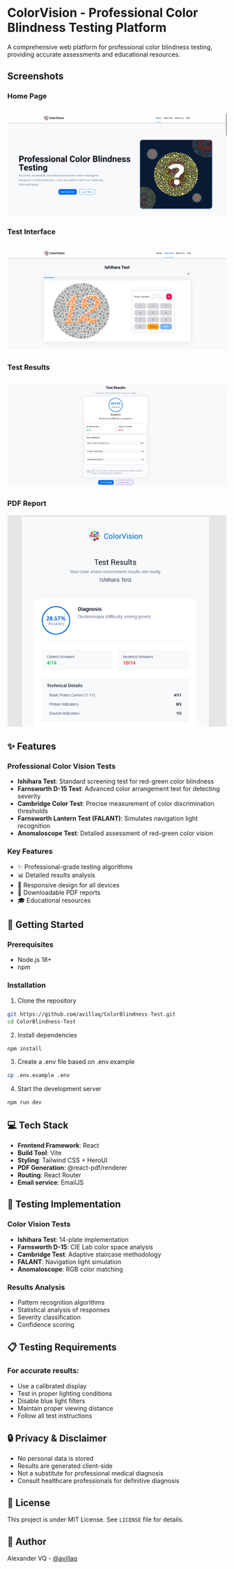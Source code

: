 # ColorVision - Professional Color Blindness Testing Platform

A comprehensive web platform for professional color blindness testing, providing accurate assessments and educational resources.

## Screenshots

### Home Page
![Home](screenshots/home.PNG)
---
### Test Interface
![Test](screenshots/test.PNG)
---
### Test Results
![Result](screenshots/result.PNG)
---
### PDF Report
![PDF](screenshots/pdf.PNG)

## ✨ Features

### Professional Color Vision Tests
- **Ishihara Test**: Standard screening test for red-green color blindness
- **Farnsworth D-15 Test**: Advanced color arrangement test for detecting severity
- **Cambridge Color Test**: Precise measurement of color discrimination thresholds
- **Farnsworth Lantern Test (FALANT)**: Simulates navigation light recognition
- **Anomaloscope Test**: Detailed assessment of red-green color vision

### Key Features
- ✨ Professional-grade testing algorithms
- 📊 Detailed results analysis
- 📱 Responsive design for all devices
- 📄 Downloadable PDF reports
- 🎓 Educational resources

## 🚀 Getting Started

### Prerequisites
- Node.js 18+
- npm

### Installation
1. Clone the repository
```bash
git https://github.com/avillaq/ColorBlindness-Test.git
cd ColorBlindness-Test
```

2. Install dependencies
```bash
npm install
```

3. Create a .env file based on .env.example
```bash
cp .env.example .env
```

4. Start the development server
```bash
npm run dev
```

## 💻 Tech Stack
- **Frontend Framework**: React 
- **Build Tool**: Vite
- **Styling**: Tailwind CSS + HeroUI
- **PDF Generation**: @react-pdf/renderer
- **Routing**: React Router
- **Email service**: EmailJS

## 🧪 Testing Implementation

### Color Vision Tests
- **Ishihara Test**: 14-plate implementation
- **Farnsworth D-15**: CIE Lab color space analysis
- **Cambridge Test**: Adaptive staircase methodology
- **FALANT**: Navigation light simulation
- **Anomaloscope**: RGB color matching

### Results Analysis
- Pattern recognition algorithms
- Statistical analysis of responses
- Severity classification
- Confidence scoring

## 📋 Testing Requirements
### For accurate results:
- Use a calibrated display
- Test in proper lighting conditions
- Disable blue light filters
- Maintain proper viewing distance
- Follow all test instructions

## 🔒 Privacy & Disclaimer
- No personal data is stored
- Results are generated client-side
- Not a substitute for professional medical diagnosis
- Consult healthcare professionals for definitive diagnosis

## 📄 License
This project is under MIT License. See `LICENSE` file for details.

## 👤 Author
Alexander VQ - [@avillaq](https://github.com/avillaq)
